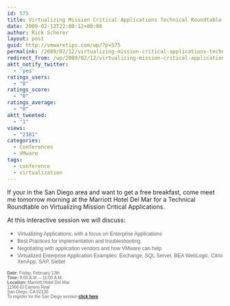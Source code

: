 ```yaml
---
id: 575
title: Virtualizing Mission Critical Applications Technical Roundtable
date: 2009-02-12T22:00:12+00:00
author: Rick Scherer
layout: post
guid: http://vmwaretips.com/wp/?p=575
permalink: /2009/02/12/virtualizing-mission-critical-applications-technical-roundtable/
redirect_from: /wp/2009/02/12/virtualizing-mission-critical-applications-technical-roundtable/
aktt_notify_twitter:
  - 'yes'
ratings_users:
  - "0"
ratings_score:
  - "0"
ratings_average:
  - "0"
aktt_tweeted:
  - "1"
views:
  - "2381"
categories:
  - Conferences
  - VMware
tags:
  - conference
  - virtualization
---
```

If your in the San Diego area and want to get a free breakfast, come meet me tomorrow morning at the Marriott Hotel Del Mar for a Technical Roundtable on Virtualizing Mission Critical Applications.<span style="font-size: xx-small; color: #626262; font-family: Arial;"><span style="font-size: 9pt; color: #626262; font-family: Arial;"></p> 

<p>
  At this interactive session we will discuss:</span></span>
</p>

<ul type="disc">
  <li class="MsoNormal" style="COLOR: #626262">
    <span style="font-size: xx-small; color: #626262; font-family: Arial;"><span style="font-size: 9pt; font-family: Arial;">Virtualizing Applications, with a focus on Enterprise Applications </span></span>
  </li>
  <li class="MsoNormal" style="COLOR: #626262">
    <span style="font-size: xx-small; color: #626262; font-family: Arial;"><span style="font-size: 9pt; font-family: Arial;">Best Practices for implementation and troubleshooting </span></span>
  </li>
  <li class="MsoNormal" style="COLOR: #626262">
    <span style="font-size: xx-small; color: #626262; font-family: Arial;"><span style="font-size: 9pt; font-family: Arial;">Negotiating with application vendors and how VMware can help </span></span>
  </li>
  <li class="MsoNormal" style="COLOR: #626262">
    <span style="font-size: xx-small; color: #626262; font-family: Arial;"><span style="font-size: 9pt; font-family: Arial;">Virtualized Enterprise Application Examples: Exchange, SQL Server, BEA WebLogic, Citrix XenApp, SAP, Siebel </span></span>
  </li>
</ul>

<p>
  <span style="font-family: Arial;"><strong><span style="font-size: x-small; color: #626262;">Date:</span></strong></span><span style="font-size: x-small;"><span style="color: #626262; font-family: Arial;"> Friday, February 13th<br /> <strong><strong><span style="font-family: Arial;">Time:</span></strong></strong> 9:00 A.M. &#8211; 11:00 A.M.<br /> <strong><strong><span style="font-family: Arial;">Location:</span></strong></strong> Marriott Hotel Del Mar<br /> 11966 El Camino Real<br /> San Diego, CA 92130<br /> To register for the San Diego session <strong><span style="text-decoration: underline;"><a href="http://www.surveymethods.com/EndUser.aspx?9CB8D4CA9DDCC8CE" target="_blank">click here</a></span></strong></span></span>
</p>